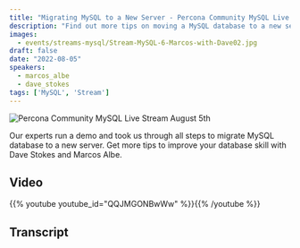 ```yaml
---
title: "Migrating MySQL to a New Server - Percona Community MySQL Live Stream & Chat - August 5th"
description: "Find out more tips on moving a MySQL database to a new server with Dave Stokes and Marcos Albe"
images:
  - events/streams-mysql/Stream-MySQL-6-Marcos-with-Dave02.jpg
draft: false
date: "2022-08-05"
speakers:
  - marcos_albe
  - dave_stokes
tags: ['MySQL', 'Stream']
---
```

![Percona Community MySQL Live Stream August 5th](events/streams-mysql/Stream-MySQL-6-Marcos-with-Dave02.jpg)

Our experts run a demo and took us through all steps to migrate MySQL database to a new server. Get more tips to improve your database skill with Dave Stokes and Marcos Albe.


## Video

{{% youtube youtube_id="QQJMGONBwWw" %}}{{% /youtube %}}

## Transcript


